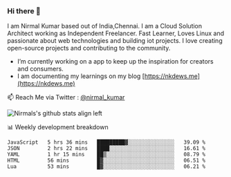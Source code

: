 ### Hi there 👋

 I am Nirmal Kumar based out of India,Chennai. I am a Cloud Solution Architect working as Independent Freelancer. Fast Learner, Loves Linux and passionate about web technologies and building iot projects. I love creating open-source projects and contributing to the community.

- I’m currently working on a app to keep up the inspiration for creators and consumers.
- I am documenting my learnings on my blog [https://nkdews.me](https://nkdews.me)

📫 Reach Me via  Twitter : [@nirmal_kumar](https://twitter.com/nirmal_kumar)

![Nirmals's github stats align left](https://github-readme-stats.vercel.app/api?username=nk-gears&show_icons=true)


📊 Weekly development breakdown

<!--START_SECTION:waka-->
```text
JavaScript   5 hrs 36 mins   █████████▓░░░░░░░░░░░░░░░   39.09 % 
JSON         2 hrs 22 mins   ████░░░░░░░░░░░░░░░░░░░░░   16.61 % 
YAML         1 hr 15 mins    ██▒░░░░░░░░░░░░░░░░░░░░░░   08.79 % 
HTML         56 mins         █▓░░░░░░░░░░░░░░░░░░░░░░░   06.51 % 
Lua          53 mins         █▓░░░░░░░░░░░░░░░░░░░░░░░   06.21 % 
```
<!--END_SECTION:waka-->



